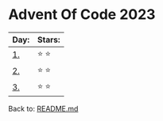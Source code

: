 # Advent Of Code 2023


| Day:                      | Stars:           |
| ------------------------- | ---------------- | 
|[1.](/2023/code/day_1.py)   | :star: :star:    |
|[2.](/2023/code/day_2.py)   | :star: :star:    |
|[3.](/2023/code/day_3.py)   | :star: :star:    |


Back to: [README.md](../README.md)